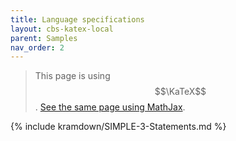 ```yaml
---
title: Language specifications
layout: cbs-katex-local
parent: Samples
nav_order: 2
---
```


> This page is using $$\KaTeX$$. [See the same page using MathJax](../mathjax3/SIMPLE-3-Statements).

{% include kramdown/SIMPLE-3-Statements.md %}
